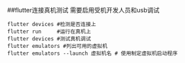 ##flutter连接真机测试
需要启用受机开发人员和usb调试
```shell
flutter devices #检测是否连接上
flutter run     #运行在真机上
flutter devices #测试真机调试
flutter emulators #列出可用的虚拟机
flutter emulators --launch 虚拟机名 # 使用制定虚拟机启动程序
```